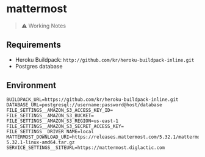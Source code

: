 # mattermost

> ⚠️ Working Notes

## Requirements

- Heroku Buildpack: `http://github.com/kr/heroku-buildpack-inline.git`
- Postgres database

## Environment

```dotenv
BUILDPACK_URL=https://github.com/kr/heroku-buildpack-inline.git
DATABASE_URL=postgresql://username:password@host/database
FILE_SETTINGS__AMAZON_S3_ACCESS_KEY_ID=
FILE_SETTINGS__AMAZON_S3_BUCKET=
FILE_SETTINGS__AMAZON_S3_REGION=us-east-1
FILE_SETTINGS__AMAZON_S3_SECRET_ACCESS_KEY=
FILE_SETTINGS__DRIVER_NAME=local
MATTERMOST_DOWNLOAD_URI=https://releases.mattermost.com/5.32.1/mattermost-5.32.1-linux-amd64.tar.gz
SERVICE_SETTINGS__SITEURL=https://mattermost.diglactic.com
```
